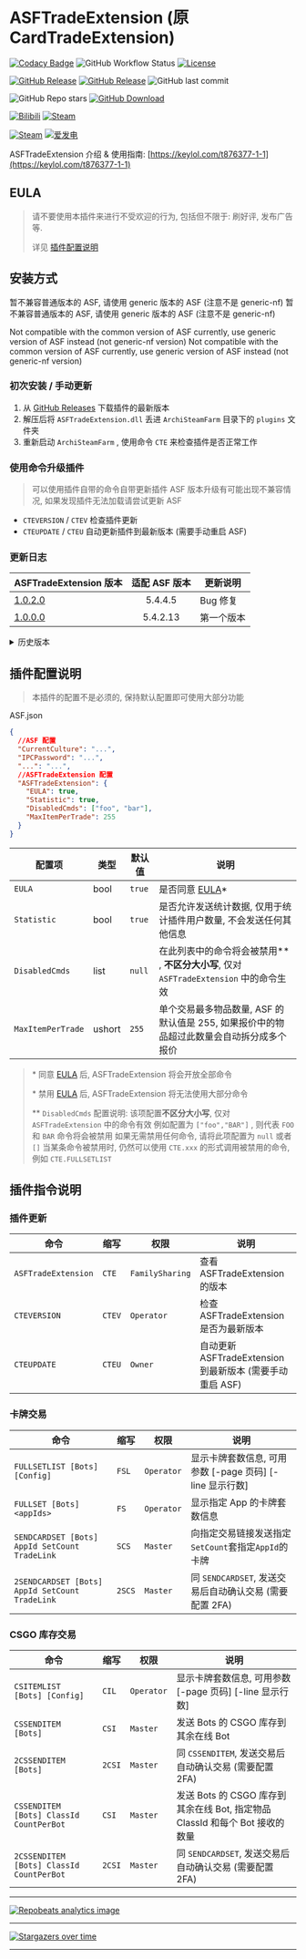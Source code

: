 # ASFTradeExtension (原 CardTradeExtension)

[![Codacy Badge](https://app.codacy.com/project/badge/Grade/45b50288f8b14ebda915ed89e0382648)](https://www.codacy.com/gh/chr233/ASFTradeExtension/dashboard)
![GitHub Workflow Status](https://img.shields.io/github/actions/workflow/status/chr233/ASFTradeExtension/autobuild.yml?logo=github)
[![License](https://img.shields.io/github/license/chr233/ASFTradeExtension?logo=apache)](https://github.com/chr233/ASFTradeExtension/blob/master/license)

[![GitHub Release](https://img.shields.io/github/v/release/chr233/ASFTradeExtension?logo=github)](https://github.com/chr233/ASFTradeExtension/releases)
[![GitHub Release](https://img.shields.io/github/v/release/chr233/ASFTradeExtension?include_prereleases&label=pre-release&logo=github)](https://github.com/chr233/ASFTradeExtension/releases)
![GitHub last commit](https://img.shields.io/github/last-commit/chr233/ASFTradeExtension?logo=github)

![GitHub Repo stars](https://img.shields.io/github/stars/chr233/ASFTradeExtension?logo=github)
[![GitHub Download](https://img.shields.io/github/downloads/chr233/ASFTradeExtension/total?logo=github)](https://img.shields.io/github/v/release/chr233/ASFTradeExtension)

[![Bilibili](https://img.shields.io/badge/bilibili-Chr__-00A2D8.svg?logo=bilibili)](https://space.bilibili.com/5805394)
[![Steam](https://img.shields.io/badge/steam-Chr__-1B2838.svg?logo=steam)](https://steamcommunity.com/id/Chr_)

[![Steam](https://img.shields.io/badge/steam-donate-1B2838.svg?logo=steam)](https://steamcommunity.com/tradeoffer/new/?partner=221260487&token=xgqMgL-i)
[![爱发电](https://img.shields.io/badge/爱发电-chr__-ea4aaa.svg?logo=github-sponsors)](https://afdian.net/@chr233)

ASFTradeExtension 介绍 & 使用指南: [https://keylol.com/t876377-1-1](https://keylol.com/t876377-1-1)

## EULA

> 请不要使用本插件来进行不受欢迎的行为, 包括但不限于: 刷好评, 发布广告 等.
>
> 详见 [插件配置说明](#插件配置说明)

## 安装方式

暂不兼容普通版本的 ASF, 请使用 generic 版本的 ASF (注意不是 generic-nf)
暂不兼容普通版本的 ASF, 请使用 generic 版本的 ASF (注意不是 generic-nf)

Not compatible with the common version of ASF currently, use generic version of ASF instead (not generic-nf version)
Not compatible with the common version of ASF currently, use generic version of ASF instead (not generic-nf version)

### 初次安装 / 手动更新

1. 从 [GitHub Releases](https://github.com/chr233/ASFTradeExtension/releases) 下载插件的最新版本
2. 解压后将 `ASFTradeExtension.dll` 丢进 `ArchiSteamFarm` 目录下的 `plugins` 文件夹
3. 重新启动 `ArchiSteamFarm` , 使用命令 `CTE` 来检查插件是否正常工作

### 使用命令升级插件

> 可以使用插件自带的命令自带更新插件
> ASF 版本升级有可能出现不兼容情况, 如果发现插件无法加载请尝试更新 ASF

- `CTEVERSION` / `CTEV` 检查插件更新
- `CTEUPDATE` / `CTEU` 自动更新插件到最新版本 (需要手动重启 ASF)

### 更新日志

| ASFTradeExtension 版本                                                      | 适配 ASF 版本 | 更新说明   |
| --------------------------------------------------------------------------- | :-----------: | ---------- |
| [1.0.2.0](https://github.com/chr233/ASFTradeExtension/releases/tag/1.0.2.0) |    5.4.4.5    | Bug 修复   |
| [1.0.0.0](https://github.com/chr233/ASFTradeExtension/releases/tag/1.0.0.0) |   5.4.2.13    | 第一个版本 |

<details>
  <summary>历史版本</summary>

| ASFTradeExtension 版本 | 依赖 ASF 版本 | 5.3.1.2 | 5.3.2.4 | 5.4.0.3 | 5.4.1.11 |
| ---------------------- | :-----------: | :-----: | :-----: | :-----: | :------: |
| -                      |       -       |   ❌    |   ❌    |   ✔️    |    ✔️    |

</details>

## 插件配置说明

> 本插件的配置不是必须的, 保持默认配置即可使用大部分功能

ASF.json

```json
{
  //ASF 配置
  "CurrentCulture": "...",
  "IPCPassword": "...",
  "...": "...",
  //ASFTradeExtension 配置
  "ASFTradeExtension": {
    "EULA": true,
    "Statistic": true,
    "DisabledCmds": ["foo", "bar"],
    "MaxItemPerTrade": 255
  }
}
```

| 配置项            | 类型   | 默认值 | 说明                                                                                     |
| ----------------- | ------ | ------ | ---------------------------------------------------------------------------------------- |
| `EULA`            | bool   | `true` | 是否同意 [EULA](#EULA)\*                                                                 |
| `Statistic`       | bool   | `true` | 是否允许发送统计数据, 仅用于统计插件用户数量, 不会发送任何其他信息                       |
| `DisabledCmds`    | list   | `null` | 在此列表中的命令将会被禁用\*\* , **不区分大小写**, 仅对 `ASFTradeExtension` 中的命令生效 |
| `MaxItemPerTrade` | ushort | `255`  | 单个交易最多物品数量, ASF 的默认值是 255, 如果报价中的物品超过此数量会自动拆分成多个报价 |

> \* 同意 [EULA](#EULA) 后, ASFTradeExtension 将会开放全部命令
>
> \* 禁用 [EULA](#EULA) 后, ASFTradeExtension 将无法使用大部分命令
>
> \*\* `DisabledCmds` 配置说明: 该项配置**不区分大小写**, 仅对 `ASFTradeExtension` 中的命令有效
> 例如配置为 `["foo","BAR"]` , 则代表 `FOO` 和 `BAR` 命令将会被禁用
> 如果无需禁用任何命令, 请将此项配置为 `null` 或者 `[]`
> 当某条命令被禁用时, 仍然可以使用 `CTE.xxx` 的形式调用被禁用的命令, 例如 `CTE.FULLSETLIST`

## 插件指令说明

### 插件更新

| 命令                | 缩写   | 权限            | 说明                                                     |
| ------------------- | ------ | --------------- | -------------------------------------------------------- |
| `ASFTradeExtension` | `CTE`  | `FamilySharing` | 查看 ASFTradeExtension 的版本                            |
| `CTEVERSION`        | `CTEV` | `Operator`      | 检查 ASFTradeExtension 是否为最新版本                    |
| `CTEUPDATE`         | `CTEU` | `Owner`         | 自动更新 ASFTradeExtension 到最新版本 (需要手动重启 ASF) |

### 卡牌交易

| 命令                                           | 缩写   | 权限       | 说明                                                         |
| ---------------------------------------------- | ------ | ---------- | ------------------------------------------------------------ |
| `FULLSETLIST [Bots] [Config]`                  | `FSL`  | `Operator` | 显示卡牌套数信息, 可用参数 \[-page 页码\] \[-line 显示行数\] |
| `FULLSET [Bots] <appIds>`                      | `FS`   | `Operator` | 显示指定 App 的卡牌套数信息                                  |
| `SENDCARDSET [Bots] AppId SetCount TradeLink`  | `SCS`  | `Master`   | 向指定交易链接发送指定`SetCount`套指定`AppId`的卡牌          |
| `2SENDCARDSET [Bots] AppId SetCount TradeLink` | `2SCS` | `Master`   | 同 `SENDCARDSET`, 发送交易后自动确认交易 (需要配置 2FA)      |

### CSGO 库存交易

| 命令                                     | 缩写   | 权限       | 说明                                                                         |
| ---------------------------------------- | ------ | ---------- | ---------------------------------------------------------------------------- |
| `CSITEMLIST [Bots] [Config]`             | `CIL`  | `Operator` | 显示卡牌套数信息, 可用参数 \[-page 页码\] \[-line 显示行数\]                 |
| `CSSENDITEM [Bots]`                      | `CSI`  | `Master`   | 发送 Bots 的 CSGO 库存到其余在线 Bot                                         |
| `2CSSENDITEM [Bots]`                     | `2CSI` | `Master`   | 同 `CSSENDITEM`, 发送交易后自动确认交易 (需要配置 2FA)                       |
| `CSSENDITEM [Bots] ClassId CountPerBot`  | `CSI`  | `Master`   | 发送 Bots 的 CSGO 库存到其余在线 Bot, 指定物品 ClassId 和每个 Bot 接收的数量 |
| `2CSSENDITEM [Bots] ClassId CountPerBot` | `2CSI` | `Master`   | 同 `SENDCARDSET`, 发送交易后自动确认交易 (需要配置 2FA)                      |

---

[![Repobeats analytics image](https://repobeats.axiom.co/api/embed/c7bad85b243c7305a5de1fa591469f64125c4048.svg "Repobeats analytics image")](https://github.com/chr233/ASFTradeExtension/pulse)

---

[![Stargazers over time](https://starchart.cc/chr233/ASFTradeExtension.svg)](https://github.com/chr233/ASFTradeExtension/stargazers)

---
